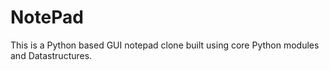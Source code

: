 # NotePad
This is a Python based GUI notepad clone built
using core Python modules and Datastructures.
